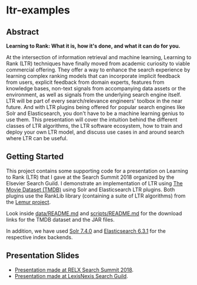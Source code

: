 # ltr-examples

## Abstract

__Learning to Rank: What it is, how it's done, and what it can do for you.__

At the intersection of information retrieval and machine learning, Learning to Rank (LTR) techniques have finally moved from academic curiosity to viable commercial offering. They offer a way to enhance the search experience by learning complex ranking models that can incorporate implicit feedback from users, explicit feedback from domain experts, features from knowledge bases, non-text signals from accompanying data assets or the environment, as well as signals from the underlying search engine itself. LTR will be part of every search/relevance engineers' toolbox in the near future. And with LTR plugins being offered for popular search engines like Solr and Elasticsearch, you don't have to be a machine learning genius to use them. This presentation will cover the intuition behind the different classes of LTR algorithms, the LTR software ecosystem, how to train and deploy your own LTR model, and discuss use cases in and around search where LTR can be useful.

## Getting Started

This project contains some supporting code for a presentation on Learning to Rank (LTR) that I gave at the Search Summit 2018 organized by the Elsevier Search Guild. I demonstrate an implementation of LTR using [The Movie Dataset (TMDB)](https://www.kaggle.com/rounakbanik/the-movies-dataset) using Solr and Elasticsearch LTR plugins. Both plugins use the RankLib library (containing a suite of LTR algorithms) from the [Lemur project](https://sourceforge.net/p/lemur/wiki/RankLib%20How%20to%20use/).

Look inside [data/README.md](data/README.md) and [scripts/README.md](scripts/README.md) for the download links for the TMDB dataset and the JAR files.

In addition, we have used [Solr 7.4.0](http://lucene.apache.org/solr/downloads.html) and [Elasticsearch 6.3.1](https://www.elastic.co/downloads/past-releases/elasticsearch-6-3-1) for the respective index backends.

## Presentation Slides

* [Presentation made at RELX Search Summit 2018](https://www.slideshare.net/sujitpal/search-summit2018ltrpresentation).
* [Presentation made at LexisNexis Search Guild](https://www.slideshare.net/sujitpal/learning-to-rank-presentation-v2-at-lexisnexis-search-guild).

